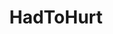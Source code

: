 ---
title: HadToHurt
crosslinks:
- livven
- Whatcouldgowrong
- gifs
- FullScorpion
- holdmyfries
- ChildrenFallingOver
- funny
- gifsthatendtoosoon
- WTF
- nononono
- BetterEveryLoop
- instant_regret
- Wellthatsucks
- xkcd
- OutOfTheLoop
- IdiotsNearlyDying
- killthecameraman
- WinStupidPrizes
- Documentaries
- DontTellMom
---